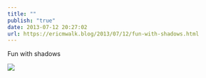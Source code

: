 ```yaml
---
title: ""
publish: "true"
date: 2013-07-12 20:27:02
url: https://ericmwalk.blog/2013/07/12/fun-with-shadows.html
---
```


Fun with shadows

![](https://ericmwalk.blog/uploads/2022/48ffe135ae.jpg)